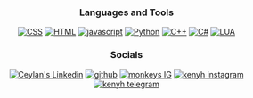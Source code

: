 <h3 align="center">Languages and Tools</h3>
<p align="center">
<a href="https://www.w3schools.com/css" target="_blank" rel="nofollow"><img alt="CSS" src="https://img.shields.io/badge/CSS3-1572B6?style=for-the-badge&logo=css3&logoColor=white" /></a>
<a href="https://www.w3.org/html" target="_blank" rel="nofollow"><img alt="HTML" src="https://img.shields.io/badge/HTML5-E34F26?style=for-the-badge&logo=html5&logoColor=white" /></a>
<a href="https://www.javascript.com/" target="_blank" rel="nofollow"><img alt="javascript" src="https://img.shields.io/badge/JavaScript-323330?style=for-the-badge&logo=javascript&logoColor=F7DF1E" /></a>
<a href="https://www.python.org" target="_blank" rel="nofollow"><img alt="Python" src="https://img.shields.io/badge/Python-3776AB?style=for-the-badge&logo=python&logoColor=white" /></a>
<a href="https://isocpp.org/" target="_blank" rel="nofollow"><img alt="C++" src="https://img.shields.io/badge/C++-%23F5792A.svg?style=for-the-badge&logo=c%2B%2B&logoColor=white" /></a>
<a href="https://docs.microsoft.com/en-us/dotnet/csharp/" target="_blank" rel="nofollow"><img alt="C#" src="https://img.shields.io/badge/C%23-3776AB?style=for-the-badge&logo=csharp&logoColor=white" /></a>
<a href="https://www.lua.org/" target="_blank" rel="nofollow"><img alt="LUA" src="https://img.shields.io/badge/LUA-3999AB?style=for-the-badge&logo=lua&logoColor=white" /></a>
  
<h3 align="center">Socials</h3>
<p align="center">
  <a href="https://discord.com/user/852635268079026227" target="_blank" rel="nofollow"><img alt="Ceylan's Linkedin" src="https://img.shields.io/badge/Discord-7289DA?style=for-the-badge&logo=discord&logoColor=white" /></a>
  <a href="https://github.com/xKenyh" target="_blank" rel="nofollow"><img alt="github" src="https://img.shields.io/badge/GitHub-100000?style=for-the-badge&logo=github&logoColor=white" /></a>
  <a href="https://www.instagram.com/rip.kenyh/" target="_blank" rel="nofollow"><img alt="monkeys IG" src="https://img.shields.io/badge/Instagram-E4405F?style=for-the-badge&logo=instagram&logoColor=white"/></a>
  <a href="https://twitter.com/zkenyh" target="_blank" rel="nofollow"><img alt="kenyh instagram" src="https://img.shields.io/badge/Twitter-0092FF?style=for-the-badge&logo=twitter&logoColor=white"/></a>
  <a href="https://t.me/xKenyh/" target="_blank" rel="nofollow"><img alt="kenyh telegram" src="https://img.shields.io/badge/Telegram-008FFF?style=for-the-badge&logo=telegram&logoColor=white"/></a>
